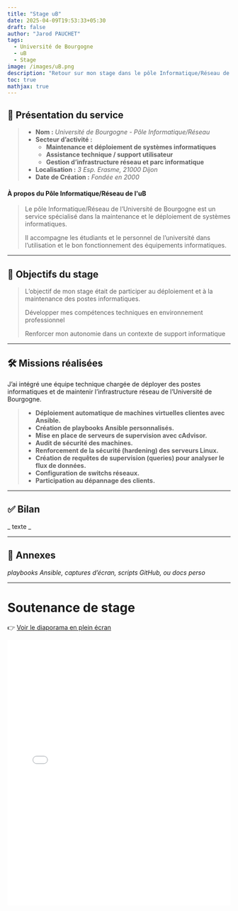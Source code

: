 ```yaml
---
title: "Stage uB"
date: 2025-04-09T19:53:33+05:30
draft: false
author: "Jarod PAUCHET"
tags:
  - Université de Bourgogne
  - uB
  - Stage
image: /images/uB.png
description: "Retour sur mon stage dans le pôle Informatique/Réseau de l'université de Bourgogne"
toc: true
mathjax: true
---
```


## 🏢 Présentation du service

> - **Nom :** *Université de Bourgogne - Pôle Informatique/Réseau*
> - **Secteur d’activité :**
>   - **Maintenance et déploiement de systèmes informatiques**
>   - **Assistance technique / support utilisateur**
>   - **Gestion d’infrastructure réseau et parc informatique**
> - **Localisation :** *3 Esp. Erasme, 21000 Dijon*
> - **Date de Création :** *Fondée en 2000*

#### À propos du Pôle Informatique/Réseau de l'uB

> Le pôle Informatique/Réseau de l’Université de Bourgogne est un service spécialisé dans la maintenance et le déploiement de systèmes informatiques.
> 
> Il accompagne les étudiants et le personnel de l’université dans l’utilisation et le bon fonctionnement des équipements informatiques.

---

## 🎯 Objectifs du stage

> L’objectif de mon stage était de participer au déploiement et à la maintenance des postes informatiques.
>
> Développer mes compétences techniques en environnement professionnel
>
> Renforcer mon autonomie dans un contexte de support informatique

---

## 🛠️ Missions réalisées

J’ai intégré une équipe technique chargée de déployer des postes informatiques et de maintenir l’infrastructure réseau de l’Université de Bourgogne.

> - **Déploiement automatique de machines virtuelles clientes avec Ansible.**
> - **Création de playbooks Ansible personnalisés.**
> - **Mise en place de serveurs de supervision avec cAdvisor.**
> - **Audit de sécurité des machines.**
> - **Renforcement de la sécurité (hardening) des serveurs Linux.**
> - **Création de requêtes de supervision (queries) pour analyser le flux de données.**
> - **Configuration de switchs réseaux.**
> - **Participation au dépannage des clients.**

---


## ✅ Bilan

_ texte _

---

## 🔗 Annexes

_playbooks Ansible, captures d’écran, scripts GitHub, ou docs perso_


---

# Soutenance de stage

👉 [Voir le diaporama en plein écran](/slides/Soutenance-3S.html)

<iframe src="/slides/Soutenance-3S.html" width="100%" height="600px" style="border:none;"></iframe>
